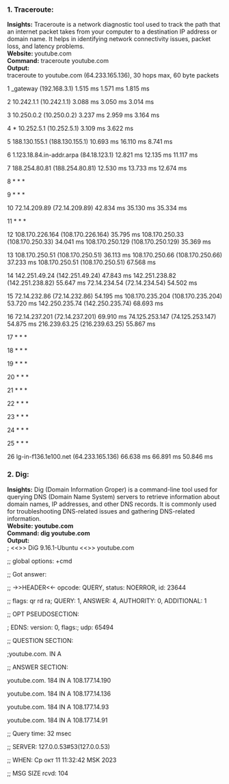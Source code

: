 ### 1. Traceroute:

<b> Insights:</b> Traceroute is a network diagnostic tool used to track the path that an internet packet takes from your computer to a destination IP address or domain name. It helps in identifying network connectivity issues, packet loss, and latency problems.</br>
<b>Website: </b>youtube.com</br>
<b>Command:</b> traceroute youtube.com</br>
<b>Output: </b></br>
traceroute to youtube.com (64.233.165.136), 30 hops max, 60 byte packets

 1  _gateway (192.168.3.1)  1.515 ms  1.571 ms  1.815 ms

 2  10.242.1.1 (10.242.1.1)  3.088 ms  3.050 ms  3.014 ms

 3  10.250.0.2 (10.250.0.2)  3.237 ms  2.959 ms  3.164 ms

 4  * 10.252.5.1 (10.252.5.1)  3.109 ms  3.622 ms

 5  188.130.155.1 (188.130.155.1)  10.693 ms  16.110 ms  8.741 ms

 6  1.123.18.84.in-addr.arpa (84.18.123.1)  12.821 ms  12.135 ms  11.117 ms

 7  188.254.80.81 (188.254.80.81)  12.530 ms  13.733 ms  12.674 ms

 8  * * *

 9  * * *

10  72.14.209.89 (72.14.209.89)  42.834 ms  35.130 ms  35.334 ms

11  * * *

12  108.170.226.164 (108.170.226.164)  35.795 ms 108.170.250.33 (108.170.250.33)  34.041 ms 108.170.250.129 (108.170.250.129)  35.369 ms

13  108.170.250.51 (108.170.250.51)  36.113 ms 108.170.250.66 (108.170.250.66)  37.233 ms 108.170.250.51 (108.170.250.51)  67.568 ms

14  142.251.49.24 (142.251.49.24)  47.843 ms 142.251.238.82 (142.251.238.82)  55.647 ms 72.14.234.54 (72.14.234.54)  54.502 ms

15  72.14.232.86 (72.14.232.86)  54.195 ms 108.170.235.204 (108.170.235.204)  53.720 ms 142.250.235.74 (142.250.235.74)  68.693 ms

16  72.14.237.201 (72.14.237.201)  69.910 ms 74.125.253.147 (74.125.253.147)  54.875 ms 216.239.63.25 (216.239.63.25)  55.867 ms

17  * * *

18  * * *

19  * * *

20  * * *

21  * * *

22  * * *

23  * * *

24  * * *

25  * * *

26  lg-in-f136.1e100.net (64.233.165.136)  66.638 ms  66.891 ms  50.846 ms

### 2. Dig:

<b> Insights:</b> Dig (Domain Information Groper) is a command-line tool used for querying DNS (Domain Name System) servers to retrieve information about domain names, IP addresses, and other DNS records. It is commonly used for troubleshooting DNS-related issues and gathering DNS-related information.</br>
<b>Website: youtube.com</b></br>
<b>Command: dig youtube.com</b></br>
<b>Output: </b></br>
; <<>> DiG 9.16.1-Ubuntu <<>> youtube.com

;; global options: +cmd

;; Got answer:

;; ->>HEADER<<- opcode: QUERY, status: NOERROR, id: 23644

;; flags: qr rd ra; QUERY: 1, ANSWER: 4, AUTHORITY: 0, ADDITIONAL: 1


;; OPT PSEUDOSECTION:

; EDNS: version: 0, flags:; udp: 65494

;; QUESTION SECTION:

;youtube.com.			IN	A


;; ANSWER SECTION:

youtube.com.		184	IN	A	108.177.14.190

youtube.com.		184	IN	A	108.177.14.136

youtube.com.		184	IN	A	108.177.14.93

youtube.com.		184	IN	A	108.177.14.91


;; Query time: 32 msec

;; SERVER: 127.0.0.53#53(127.0.0.53)

;; WHEN: Ср окт 11 11:32:42 MSK 2023

;; MSG SIZE  rcvd: 104

